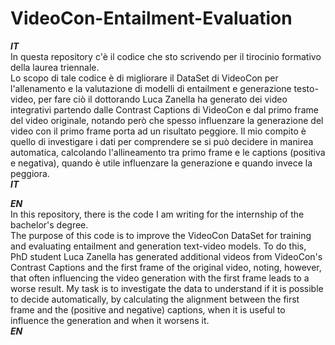# VideoCon-Entailment-Evaluation

_**IT**_\
In questa repository c'è il codice che sto scrivendo per il tirocinio formativo della laurea triennale.\
Lo scopo di tale codice è di migliorare il DataSet di VideoCon per l'allenamento e la valutazione di modelli di entailment e generazione testo-video, per fare ciò il dottorando Luca Zanella ha generato dei video integrativi partendo dalle Contrast Captions di VideoCon e dal primo frame del video originale, notando però che spesso influenzare la generazione del video con il primo frame porta ad un risultato peggiore. Il mio compito è quello di investigare i dati per comprendere se si può decidere in manirea automatica, calcolando l'allineamento tra primo frame e le captions (positiva e negativa), quando è utile influenzare la generazione e quando invece la peggiora.\
_**IT**_

_**EN**_\
In this repository, there is the code I am writing for the internship of the bachelor's degree.\
The purpose of this code is to improve the VideoCon DataSet for training and evaluating entailment and generation text-video models. To do this, PhD student Luca Zanella has generated additional videos from VideoCon's Contrast Captions and the first frame of the original video, noting, however, that often influencing the video generation with the first frame leads to a worse result. My task is to investigate the data to understand if it is possible to decide automatically, by calculating the alignment between the first frame and the (positive and negative) captions, when it is useful to influence the generation and when it worsens it.\
_**EN**_
